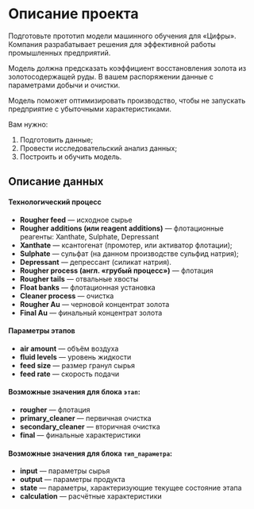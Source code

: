 # Описание проекта
Подготовьте прототип модели машинного обучения для «Цифры». Компания разрабатывает решения для эффективной работы промышленных предприятий.

Модель должна предсказать коэффициент восстановления золота из золотосодержащей руды. В вашем распоряжении данные с параметрами добычи и очистки. 

Модель поможет оптимизировать производство, чтобы не запускать предприятие с убыточными характеристиками.

Вам нужно:

1. Подготовить данные;
2. Провести исследовательский анализ данных;
3. Построить и обучить модель.

## Описание данных
#### Технологический процесс
 * **Rougher feed** — исходное сырье
 * **Rougher additions (или reagent additions)** — флотационные реагенты: Xanthate, Sulphate, Depressant
 * **Xanthate** — ксантогенат (промотер, или активатор флотации);
 * **Sulphate** — сульфат (на данном производстве сульфид натрия);
 * **Depressant** — депрессант (силикат натрия).
 * **Rougher process (англ. «грубый процесс»)** — флотация
 * **Rougher tails** — отвальные хвосты
 * **Float banks** — флотационная установка
 * **Cleaner process** — очистка
 * **Rougher Au** — черновой концентрат золота
 * **Final Au** — финальный концентрат золота

#### Параметры этапов
 * **air amount** — объём воздуха
 * **fluid levels** — уровень жидкости
 * **feed size** — размер гранул сырья
 * **feed rate** — скорость подачи
 
#### Возможные значения для блока `этап`:
 * **rougher** — флотация
 * **primary_cleaner** — первичная очистка
 * **secondary_cleaner** — вторичная очистка
 * **final** — финальные характеристики

#### Возможные значения для блока `тип_параметра`:
 * **input** — параметры сырья
 * **output** — параметры продукта
 * **state** — параметры, характеризующие текущее состояние этапа
 * **calculation** — расчётные характеристики
